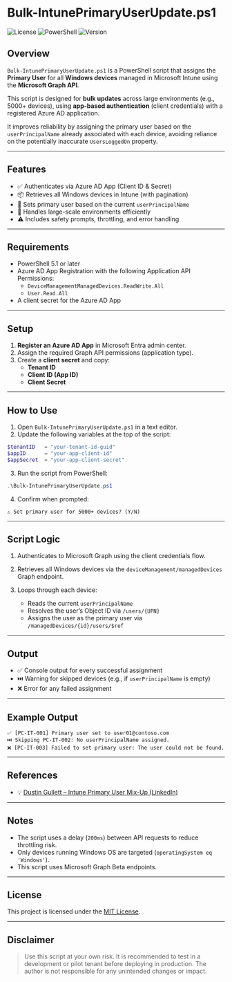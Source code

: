 
# Bulk-IntunePrimaryUserUpdate.ps1

![License](https://img.shields.io/badge/license-MIT-blue.svg)
![PowerShell](https://img.shields.io/badge/powershell-5.1%2B-blue.svg)
![Version](https://img.shields.io/badge/version-1.0-green.svg)

## Overview

`Bulk-IntunePrimaryUserUpdate.ps1` is a PowerShell script that assigns the **Primary User** for all **Windows devices** managed in Microsoft Intune using the **Microsoft Graph API**.

This script is designed for **bulk updates** across large environments (e.g., 5000+ devices), using **app-based authentication** (client credentials) with a registered Azure AD application.

It improves reliability by assigning the primary user based on the `userPrincipalName` already associated with each device, avoiding reliance on the potentially inaccurate `UsersLoggedOn` property.

---

## Features

- ✅ Authenticates via Azure AD App (Client ID & Secret)
- 📦 Retrieves all Windows devices in Intune (with pagination)
- 👤 Sets primary user based on the current `userPrincipalName`
- 🚀 Handles large-scale environments efficiently
- ⚠️ Includes safety prompts, throttling, and error handling

---

## Requirements

- PowerShell 5.1 or later
- Azure AD App Registration with the following Application API Permissions:
  - `DeviceManagementManagedDevices.ReadWrite.All`
  - `User.Read.All`
- A client secret for the Azure AD App

---

## Setup

1. **Register an Azure AD App** in Microsoft Entra admin center.
2. Assign the required Graph API permissions (application type).
3. Create a **client secret** and copy:
   - **Tenant ID**
   - **Client ID (App ID)**
   - **Client Secret**

---

## How to Use

1. Open `Bulk-IntunePrimaryUserUpdate.ps1` in a text editor.
2. Update the following variables at the top of the script:

```powershell
$tenantID   = "your-tenant-id-guid"
$appID      = "your-app-client-id"
$appSecret  = "your-app-client-secret"
````

3. Run the script from PowerShell:

```powershell
.\Bulk-IntunePrimaryUserUpdate.ps1
```

4. Confirm when prompted:

```plaintext
⚠️ Set primary user for 5000+ devices? (Y/N)
```

---

## Script Logic

1. Authenticates to Microsoft Graph using the client credentials flow.
2. Retrieves all Windows devices via the `deviceManagement/managedDevices` Graph endpoint.
3. Loops through each device:

   * Reads the current `userPrincipalName`
   * Resolves the user’s Object ID via `/users/{UPN}`
   * Assigns the user as the primary user via `/managedDevices/{id}/users/$ref`

---

## Output

* ✅ Console output for every successful assignment
* ⏭️ Warning for skipped devices (e.g., if `userPrincipalName` is empty)
* ❌ Error for any failed assignment

---

## Example Output

```plaintext
✅ [PC-IT-001] Primary user set to user01@contoso.com
⏭️ Skipping PC-IT-002: No userPrincipalName assigned.
❌ [PC-IT-003] Failed to set primary user: The user could not be found.
```

---

## References

* 💡 [Dustin Gullett – Intune Primary User Mix-Up (LinkedIn)](https://www.linkedin.com/pulse/intune-primary-user-mix-up-dustin-gullett-kmwec/)

---

## Notes

* The script uses a delay (`200ms`) between API requests to reduce throttling risk.
* Only devices running Windows OS are targeted (`operatingSystem eq 'Windows'`).
* This script uses Microsoft Graph Beta endpoints.

---

## License

This project is licensed under the [MIT License](https://opensource.org/licenses/MIT).

---

## Disclaimer

> Use this script at your own risk. It is recommended to test in a development or pilot tenant before deploying in production. The author is not responsible for any unintended changes or impact.

